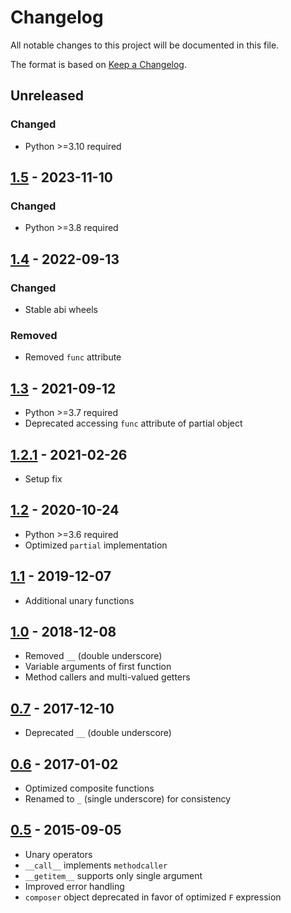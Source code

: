 # Changelog
All notable changes to this project will be documented in this file.

The format is based on [Keep a Changelog](https://keepachangelog.com/en/1.1.0/).

## Unreleased
### Changed
* Python >=3.10 required

## [1.5](https://pypi.org/project/placeholder/1.5/) - 2023-11-10
### Changed
* Python >=3.8 required

## [1.4](https://pypi.org/project/placeholder/1.4/) - 2022-09-13
### Changed
* Stable abi wheels

### Removed
* Removed `func` attribute

## [1.3](https://pypi.org/project/placeholder/1.3/) - 2021-09-12
* Python >=3.7 required
* Deprecated accessing `func` attribute of partial object

## [1.2.1](https://pypi.org/project/placeholder/1.2.1/) - 2021-02-26
* Setup fix

## [1.2](https://pypi.org/project/placeholder/1.2/) - 2020-10-24
* Python >=3.6 required
* Optimized `partial` implementation

## [1.1](https://pypi.org/project/placeholder/1.1/) - 2019-12-07
* Additional unary functions

## [1.0](https://pypi.org/project/placeholder/1.0/) - 2018-12-08
* Removed `__` (double underscore)
* Variable arguments of first function
* Method callers and multi-valued getters

## [0.7](https://pypi.org/project/placeholder/0.7/) - 2017-12-10
* Deprecated `__` (double underscore)

## [0.6](https://pypi.org/project/placeholder/0.6/) - 2017-01-02
* Optimized composite functions
* Renamed to `_` (single underscore) for consistency

## [0.5](https://pypi.org/project/placeholder/0.5/) - 2015-09-05
* Unary operators
* `__call__` implements `methodcaller`
* `__getitem__` supports only single argument
* Improved error handling
* `composer` object deprecated in favor of optimized `F` expression
